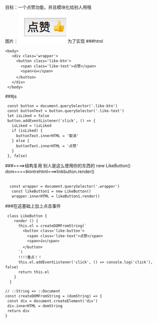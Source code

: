 目标：一个点赞功能，并且模块化给别人用哦  
 图片：![](.readme_images\49a711e9.png)
 为了实现
 ###html
 ```angular2html
 <body>
    <div class='wrapper'>
      <button class='like-btn'>
        <span class='like-text'>点赞</span>
        <span>👍</span>
      </button>
    </div>
  </body>
```
 ###js
 ```angular2html
  const button = document.querySelector('.like-btn')
  const buttonText = button.querySelector('.like-text')
  let isLiked = false
  button.addEventListener('click', () => {
    isLiked = !isLiked
    if (isLiked) {
      buttonText.innerHTML = '取消'
    } else {
      buttonText.innerHTML = '点赞'
    }
  }, false)
```

###====>结构复用
别人是这么使用你的东西的
 new LikeButton()  
 dom====》inntrehtml===>linkbutton.render()  
```angular2html
 
  const wrapper = document.querySelector('.wrapper')
   const likeButton1 = new LikeButton()
   wrapper.innerHTML = likeButton1.render()
```

###在这基础上加上点击事件
```angular2html
 class LikeButton {
    render () {
      this.el = createDOMFromString(`
        <button class='like-button'>
          <span class='like-text'>点赞</span>
          <span>👍</span>
        </button>
      `)
      !!!!重点！！
      this.el.addEventListener('click', () => console.log('click'), false)
      return this.el
    }
  }
```
 ```angular2html
// ::String => ::Document
const createDOMFromString = (domString) => {
  const div = document.createElement('div')
  div.innerHTML = domString
  return div
}
```
